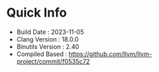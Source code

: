 # Quick Info
* Build Date : 2023-11-05
* Clang Version : 18.0.0
* Binutils Version : 2.40
* Compiled Based : https://github.com/llvm/llvm-project/commit/f0535c72

